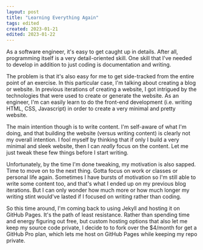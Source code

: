 ```yaml
---
layout: post
title: "Learning Everything Again"
tags: edited
created: 2023-01-21
edited: 2023-01-22
---
```

As a software engineer, it's easy to get caught up in details. After all, programming itself is a very detail-oriented skill. One skill that I've needed to develop in addition to just coding is documentation and writing.

The problem is that it's also easy for me to get side-tracked from the entire point of an exercise. In this particular case, I'm talking about creating a blog or website. In previous iterations of creating a website, I got intrigued by the technologies that were used to create or generate the website. As an engineer, I'm can easily learn to do the front-end development (i.e.  writing HTML, CSS, Javascript) in order to create a very minimal and pretty website.

The main intention though is to write content. I'm self-aware of what I'm doing, and that building the website (versus writing content) is clearly not my overall intention. I fool myself by thinking that if only I build a very minimal and sleek website, then I can *really* focus on the content. Let me just tweak these few things before I start writing.

Unfortunately, by the time I'm done tweaking, my motivation is also sapped. Time to move on to the next thing. Gotta focus on work or classes or personal life again. Sometimes I have bursts of motivation so I'm still able to write some content too, and that's what I ended up on my previous blog iterations. But I can only wonder how much more or how much longer my writing stint would've lasted if I focused on writing rather than coding.

So this time around, I'm coming back to using Jekyll and hosting it on GitHub Pages. It's the path of least resistance. Rather than spending time and energy figuring out free, but custom hosting options that also let me keep my source code private, I decide to to fork over the $4/month for get a GitHub Pro plan, which lets me host on GitHub Pages while keeping my repo private.
